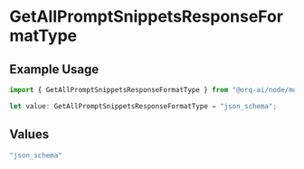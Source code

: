 # GetAllPromptSnippetsResponseFormatType

## Example Usage

```typescript
import { GetAllPromptSnippetsResponseFormatType } from "@orq-ai/node/models/operations";

let value: GetAllPromptSnippetsResponseFormatType = "json_schema";
```

## Values

```typescript
"json_schema"
```